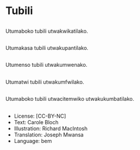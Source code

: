 # Tubili

##
Utumaboko tubili utwakwikatilako.

##
Utumakasa tubili utwakupantilako.

##
Utumenso tubili utwakumwenako.

##
Utumatwi tubili utwakumfwilako.

##
Utumaboko tubili utwacitemwiko utwakukumbatilako.

##
* License: [CC-BY-NC]
* Text: Carole Bloch
* Illustration: Richard MacIntosh
* Translation: Joseph Mwansa
* Language: bem
